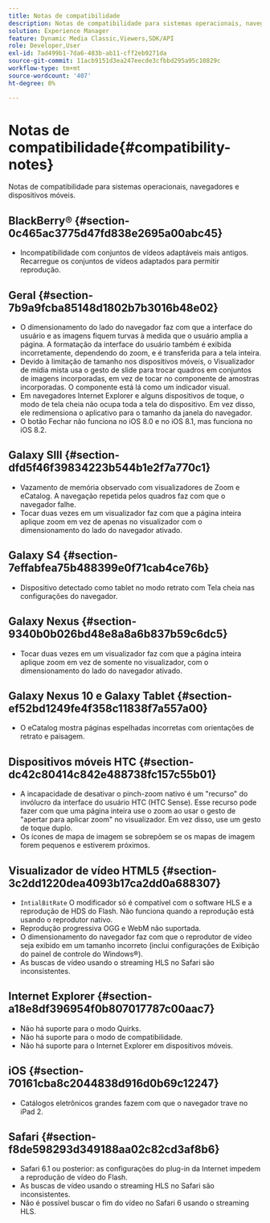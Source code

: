 ```yaml
---
title: Notas de compatibilidade
description: Notas de compatibilidade para sistemas operacionais, navegadores e dispositivos móveis.
solution: Experience Manager
feature: Dynamic Media Classic,Viewers,SDK/API
role: Developer,User
exl-id: 7ad499b1-7da6-483b-ab11-cff2eb9271da
source-git-commit: 11acb9151d3ea247eecde3cfbbd295a95c10829c
workflow-type: tm+mt
source-wordcount: '407'
ht-degree: 0%

---
```


# Notas de compatibilidade{#compatibility-notes}

<!-- Updated April 06, 2021 from https://wiki.corp.adobe.com/pages/viewpage.action?spaceKey=scene7qa&title=s7Viewers%2C+S7SDK%2C+S7OnDemand+Release+Notes - Contact is Sasha -->

Notas de compatibilidade para sistemas operacionais, navegadores e dispositivos móveis.

## BlackBerry® {#section-0c465ac3775d47fd838e2695a00abc45}

* Incompatibilidade com conjuntos de vídeos adaptáveis mais antigos. Recarregue os conjuntos de vídeos adaptados para permitir reprodução.

## Geral {#section-7b9a9fcba85148d1802b7b3016b48e02}

* O dimensionamento do lado do navegador faz com que a interface do usuário e as imagens fiquem turvas à medida que o usuário amplia a página. A formatação da interface do usuário também é exibida incorretamente, dependendo do zoom, e é transferida para a tela inteira.
* Devido à limitação de tamanho nos dispositivos móveis, o Visualizador de mídia mista usa o gesto de slide para trocar quadros em conjuntos de imagens incorporadas, em vez de tocar no componente de amostras incorporadas. O componente está lá como um indicador visual.
* Em navegadores Internet Explorer e alguns dispositivos de toque, o modo de tela cheia não ocupa toda a tela do dispositivo. Em vez disso, ele redimensiona o aplicativo para o tamanho da janela do navegador.
* O botão Fechar não funciona no iOS 8.0 e no iOS 8.1, mas funciona no iOS 8.2.

## Galaxy SIII {#section-dfd5f46f39834223b544b1e2f7a770c1}

* Vazamento de memória observado com visualizadores de Zoom e eCatalog. A navegação repetida pelos quadros faz com que o navegador falhe.
* Tocar duas vezes em um visualizador faz com que a página inteira aplique zoom em vez de apenas no visualizador com o dimensionamento do lado do navegador ativado.

## Galaxy S4 {#section-7effabfea75b488399e0f71cab4ce76b}

* Dispositivo detectado como tablet no modo retrato com Tela cheia nas configurações do navegador.

## Galaxy Nexus {#section-9340b0b026bd48e8a8a6b837b59c6dc5}

* Tocar duas vezes em um visualizador faz com que a página inteira aplique zoom em vez de somente no visualizador, com o dimensionamento do lado do navegador ativado.

## Galaxy Nexus 10 e Galaxy Tablet {#section-ef52bd1249fe4f358c11838f7a557a00}

* O eCatalog mostra páginas espelhadas incorretas com orientações de retrato e paisagem.

## Dispositivos móveis HTC {#section-dc42c80414c842e488738fc157c55b01}

* A incapacidade de desativar o pinch-zoom nativo é um &quot;recurso&quot; do invólucro da interface do usuário HTC (HTC Sense). Esse recurso pode fazer com que uma página inteira use o zoom ao usar o gesto de &quot;apertar para aplicar zoom&quot; no visualizador. Em vez disso, use um gesto de toque duplo.
* Os ícones de mapa de imagem se sobrepõem se os mapas de imagem forem pequenos e estiverem próximos.

## Visualizador de vídeo HTML5 {#section-3c2dd1220dea4093b17ca2dd0a688307}

* `IntialBitRate` O modificador só é compatível com o software HLS e a reprodução de HDS do Flash. Não funciona quando a reprodução está usando o reprodutor nativo.
* Reprodução progressiva OGG e WebM não suportada.
* O dimensionamento do navegador faz com que o reprodutor de vídeo seja exibido em um tamanho incorreto (inclui configurações de Exibição do painel de controle do Windows®).
* As buscas de vídeo usando o streaming HLS no Safari são inconsistentes.

## Internet Explorer {#section-a18e8df396954f0b807017787c00aac7}

* Não há suporte para o modo Quirks.
* Não há suporte para o modo de compatibilidade.
* Não há suporte para o Internet Explorer em dispositivos móveis.

## iOS {#section-70161cba8c2044838d916d0b69c12247}

* Catálogos eletrônicos grandes fazem com que o navegador trave no iPad 2.

## Safari {#section-f8de598293d349188aa02c82cd3af8b6}

* Safari 6.1 ou posterior: as configurações do plug-in da Internet impedem a reprodução de vídeo do Flash.
* As buscas de vídeo usando o streaming HLS no Safari são inconsistentes.
* Não é possível buscar o fim do vídeo no Safari 6 usando o streaming HLS.
